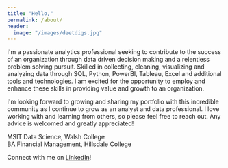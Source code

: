 ```yaml
---
title: "Hello,"
permalink: /about/
header:
  image: "/images/deetdigs.jpg"
---
```

I'm a passionate analytics professional seeking to contribute to the success of an organization through data driven decision making and a relentless problem solving pursuit. Skilled in collecting, cleaning, visualizing and analyzing data through SQL, Python, PowerBI, Tableau, Excel and additional tools and technologies. I am excited for the opportunity to employ and enhance these skills in providing value and growth to an organization.   

I'm looking forward to growing and sharing my portfolio with this incredible community as I continue to grow as an analyst and data professional. I love working with and learning from others, so please feel free to reach out. Any advice is welcomed and greatly appreciated!

MSIT Data Science, Walsh College\
BA Financial Management, Hillsdale College

Connect with me on [LinkedIn](https://www.linkedin.com/in/mdreck/)!
